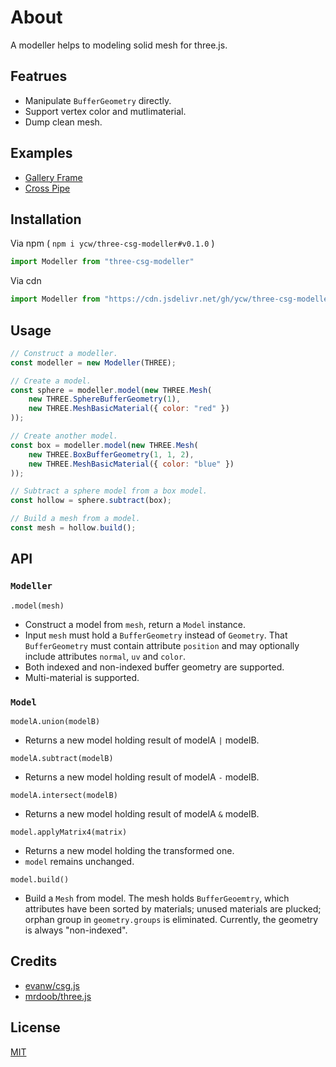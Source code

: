 # About

A modeller helps to modeling solid mesh for three.js. 

## Featrues

- Manipulate `BufferGeometry` directly.
- Support vertex color and mutlimaterial.
- Dump clean mesh.

## Examples

- [Gallery Frame](https://ycw.github.io/three-csg-modeller/examples/gallery-frame)
- [Cross Pipe](https://ycw.github.io/three-csg-modeller/examples/cross-pipe)

## Installation

Via npm ( `npm i ycw/three-csg-modeller#v0.1.0` )

```js
import Modeller from "three-csg-modeller"
```

Via cdn

```js
import Modeller from "https://cdn.jsdelivr.net/gh/ycw/three-csg-modeller@0.1.0/src/index.js"
```

## Usage

```js
// Construct a modeller.
const modeller = new Modeller(THREE);

// Create a model.
const sphere = modeller.model(new THREE.Mesh(
    new THREE.SphereBufferGeometry(1),
    new THREE.MeshBasicMaterial({ color: "red" })
));

// Create another model.
const box = modeller.model(new THREE.Mesh(
    new THREE.BoxBufferGeometry(1, 1, 2),
    new THREE.MeshBasicMaterial({ color: "blue" })
));

// Subtract a sphere model from a box model.
const hollow = sphere.subtract(box);

// Build a mesh from a model.
const mesh = hollow.build();
```

## API

### `Modeller`

`.model(mesh)`
- Construct a model from `mesh`, return a `Model` instance.
- Input `mesh` must hold a `BufferGeometry` instead of `Geometry`. That 
  `BufferGeometry` must contain attribute `position` and may optionally
  include attributes `normal`, `uv` and `color`. 
- Both indexed and non-indexed buffer geometry are supported.
- Multi-material is supported.

### `Model`

`modelA.union(modelB)`
- Returns a new model holding result of modelA `|` modelB.

`modelA.subtract(modelB)`
- Returns a new model holding result of modelA `-` modelB.

`modelA.intersect(modelB)`
- Returns a new model holding result of modelA `&` modelB.

`model.applyMatrix4(matrix)` 
- Returns a new model holding the transformed one. 
- `model` remains unchanged.

`model.build()`
- Build a `Mesh` from model. The mesh holds `BufferGeoemtry`, which attributes
  have been sorted by materials; unused materials are plucked; orphan group 
  in `geometry.groups` is eliminated. Currently, the geometry is always 
  "non-indexed".

## Credits

- [evanw/csg.js](https://evanw.github.io/csg.js/)
- [mrdoob/three.js](https://github.com/mrdoob/three.js)

## License

[MIT](LICENSE)